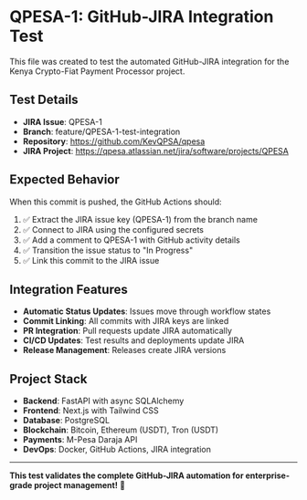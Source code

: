 # QPESA-1: GitHub-JIRA Integration Test

This file was created to test the automated GitHub-JIRA integration for the Kenya Crypto-Fiat Payment Processor project.

## Test Details

- **JIRA Issue**: QPESA-1
- **Branch**: feature/QPESA-1-test-integration
- **Repository**: https://github.com/KevQPSA/qpesa
- **JIRA Project**: https://qpesa.atlassian.net/jira/software/projects/QPESA

## Expected Behavior

When this commit is pushed, the GitHub Actions should:

1. ✅ Extract the JIRA issue key (QPESA-1) from the branch name
2. ✅ Connect to JIRA using the configured secrets
3. ✅ Add a comment to QPESA-1 with GitHub activity details
4. ✅ Transition the issue status to "In Progress"
5. ✅ Link this commit to the JIRA issue

## Integration Features

- **Automatic Status Updates**: Issues move through workflow states
- **Commit Linking**: All commits with JIRA keys are linked
- **PR Integration**: Pull requests update JIRA automatically
- **CI/CD Updates**: Test results and deployments update JIRA
- **Release Management**: Releases create JIRA versions

## Project Stack

- **Backend**: FastAPI with async SQLAlchemy
- **Frontend**: Next.js with Tailwind CSS
- **Database**: PostgreSQL
- **Blockchain**: Bitcoin, Ethereum (USDT), Tron (USDT)
- **Payments**: M-Pesa Daraja API
- **DevOps**: Docker, GitHub Actions, JIRA integration

---

**This test validates the complete GitHub-JIRA automation for enterprise-grade project management!** 🚀